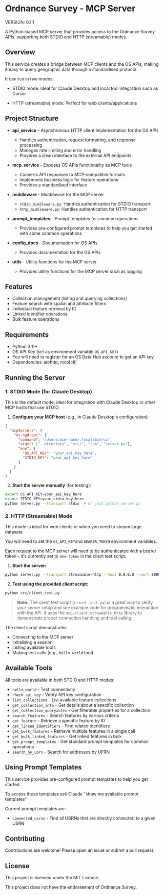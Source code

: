 # Ordnance Survey - MCP Server

VERSION: 0.1.1

A Python-based MCP server that provides access to the Ordnance Survey APIs, supporting both STDIO and HTTP (streamable) modes.

## Overview

This service creates a bridge between MCP clients and the OS APIs, making it easy to query geographic data through a standardised protocol.

It can run in two modes:

- STDIO mode: Ideal for Claude Desktop and local tool integration such as Cursor

- HTTP (streamable) mode: Perfect for web clients/applications

## Project Structure

- **api_service** - Asynchronous HTTP client implementation for the OS APIs

  - Handles authentication, request formatting, and response processing
  - Manages rate limiting and error handling
  - Provides a clean interface to the external API endpoints

- **mcp_service** - Exposes OS APIs functionality as MCP tools

  - Converts API responses to MCP-compatible formats
  - Implements business logic for feature operations
  - Provides a standardised interface

- **middleware** - Middleware for the MCP server

  - `stdio_middleware.py`: Handles authentication for STDIO transport
  - `http_middleware.py`: Handles authentication for HTTP transport

- **prompt_templates** - Prompt templates for common operations

  - Provides pre-configured prompt templates to help you get started with some common operations

- **config_docs** - Documentation for OS APIs

  - Provides documentation for the OS APIs

- **utils** - Utility functions for the MCP server

  - Provides utility functions for the MCP server such as logging

## Features

- Collection management (listing and querying collections)
- Feature search with spatial and attribute filters
- Individual feature retrieval by ID
- Linked identifier operations
- Bulk feature operations

## Requirements

- Python 3.11+
- OS API Key (set as environment variable `OS_API_KEY`)
- You will need to register for an OS Data Hub account to get an API key
- Dependencies: aiohttp, mcp[cli]

## Running the Server

### 1. STDIO Mode (for Claude Desktop)

This is the default mode, ideal for integration with Claude Desktop or other MCP hosts that use STDIO.

1. **Configure your MCP host** (e.g., in Claude Desktop's configuration):

```json
{
  "mcpServers": {
    "os-ngd-api": {
      "command": "/Users/username/.local/bin/uv",
      "args": ["--directory", "src/", "run", "server.py"],
      "env": {
        "OS_API_KEY": "your_api_key_here",
        "STDIO_KEY": "your_api_key_here"
      }
    }
  }
}
```

2. **Start the server manually** (for testing):

```bash
export OS_API_KEY=your_api_key_here
export STDIO_KEY=your_stdio_key_here
python server.py --transport stdio  # or just python server.py
```

### 2. HTTP (Streamable) Mode

This mode is ideal for web clients or when you need to stream large datasets.

You will need to set the `OS_API_KEY`and `BEARER_TOKEN` environment variables.

Each request to the MCP server will need to be authenticated with a bearer token - it's currently set to `dev-token` in the client test script.

1. **Start the server:**

```bash
python server.py --transport streamable-http --host 0.0.0.0 --port 8000
```

2. **Test using the provided client script:**

```bash
python src/client_test.py
```

> **Note:** The client test script (`client_test.py`) is a great way to verify your server setup and see example code for programmatic interaction with the API. It uses the `mcp.client.streamable_http` library to demonstrate proper connection handling and tool calling.

The client script demonstrates:

- Connecting to the MCP server
- Initialising a session
- Listing available tools
- Making test calls (e.g., `hello_world` tool)

## Available Tools

All tools are available in both STDIO and HTTP modes:

- `hello_world` - Test connectivity
- `check_api_key` - Verify API key configuration
- `list_collections` - List available feature collections
- `get_collection_info` - Get details about a specific collection
- `get_collection_queryables` - Get filterable properties for a collection
- `search_features` - Search features by various criteria
- `get_feature` - Retrieve a specific feature by ID
- `get_linked_identifiers` - Find related identifiers
- `get_bulk_features` - Retrieve multiple features in a single call
- `get_bulk_linked_features` - Get linked features in bulk
- `get_prompt_templates` - Get standard prompt templates for common operations
- `search_by_uprn` - Search for addresses by UPRN

## Using Prompt Templates

This service provides pre-configured prompt templates to help you get started.

To access these templates ask Claude "show me available prompt templates"

Current prompt templates are:

- `connected_usrns` - Find all USRNs that are directly connected to a given USRN

## Contributing

Contributions are welcome! Please open an issue or submit a pull request.

## License

This project is licensed under the MIT License.

This project does not have the endorsement of Ordnance Survey.
